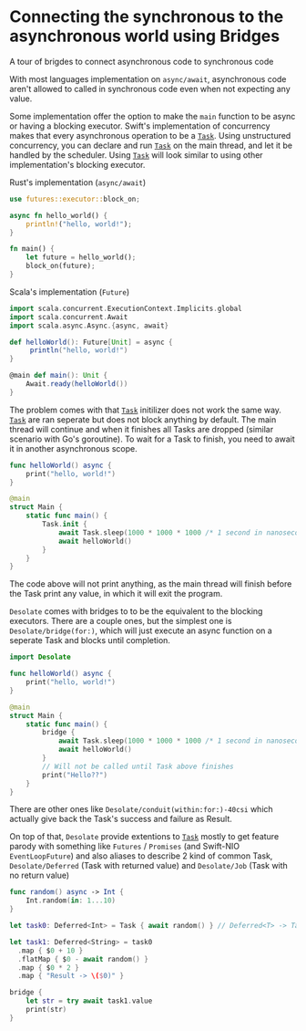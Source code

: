 # Connecting the synchronous to the asynchronous world using Bridges

A tour of brigdes to connect asynchronous code to synchronous code

With most languages implementation on `async/await`, asynchronous code aren't allowed to called in synchronous code even when not expecting any value.

Some implementation offer the option to make the `main` function to be async or having a blocking executor. Swift's implementation of concurrency makes that every asynchronous operation to be a [`Task`](https://developer.apple.com/documentation/swift/task/). Using unstructured concurrency, you can declare and run [`Task`](https://developer.apple.com/documentation/swift/task/) on the main thread, and let it be handled by the scheduler. Using [`Task`](https://developer.apple.com/documentation/swift/task/) will look similar to using other implementation's blocking executor.

Rust's implementation (`async/await`)
```rust
use futures::executor::block_on;

async fn hello_world() {
    println!("hello, world!");
}

fn main() {
    let future = hello_world(); 
    block_on(future);
}
```

Scala's implementation (`Future`)
```scala
import scala.concurrent.ExecutionContext.Implicits.global
import scala.concurrent.Await
import scala.async.Async.{async, await}

def helloWorld(): Future[Unit] = async {
     println("hello, world!")
}

@main def main(): Unit {
    Await.ready(helloWorld())
}
```

The problem comes with that [`Task`](https://developer.apple.com/documentation/swift/task/) initilizer does not work the same way. [`Task`](https://developer.apple.com/documentation/swift/task/) are ran seperate but does not block anything by default. The main thread will continue and when it finishes all Tasks are dropped (similar scenario with Go's goroutine). To wait for a Task to finish, you need to await it in another asynchronous scope.

```swift
func helloWorld() async {
    print("hello, world!")
}

@main
struct Main {
    static func main() {
        Task.init {
            await Task.sleep(1000 * 1000 * 1000 /* 1 second in nanosecond */)
            await helloWorld()
        }
    }
}
```

The code above will not print anything, as the main thread will finish before the Task print any value, in which it will exit the program.

``Desolate`` comes with bridges to to be the equivalent to the blocking executors. There are a couple ones, but the simplest one is ``Desolate/bridge(for:)``, which will just execute an async function on a seperate Task and blocks until completion.

```swift
import Desolate 

func helloWorld() async {
    print("hello, world!")
}

@main
struct Main {
    static func main() {
        bridge {
            await Task.sleep(1000 * 1000 * 1000 /* 1 second in nanosecond */)
            await helloWorld()
        }
        // Will not be called until Task above finishes
        print("Hello??")
    }
}
```

There are other ones like ``Desolate/conduit(within:for:)-40csi`` which actually give back the Task's success and failure as Result.

On top of that, ``Desolate`` provide extentions to [`Task`](https://developer.apple.com/documentation/swift/task/) mostly to get feature parody with something like `Futures` / `Promises` (and Swift-NIO `EventLoopFuture`) and also aliases to describe 2 kind of common Task, ``Desolate/Deferred`` (Task with returned value) and ``Desolate/Job`` (Task with no return value)

```swift
func random() async -> Int {
    Int.random(in: 1...10)
}

let task0: Deferred<Int> = Task { await random() } // Deferred<T> -> Task<T, Error>

let task1: Deferred<String> = task0
  .map { $0 + 10 }
  .flatMap { $0 - await random() }
  .map { $0 * 2 }
  .map { "Result -> \($0)" }

bridge {
    let str = try await task1.value
    print(str)
}
```
